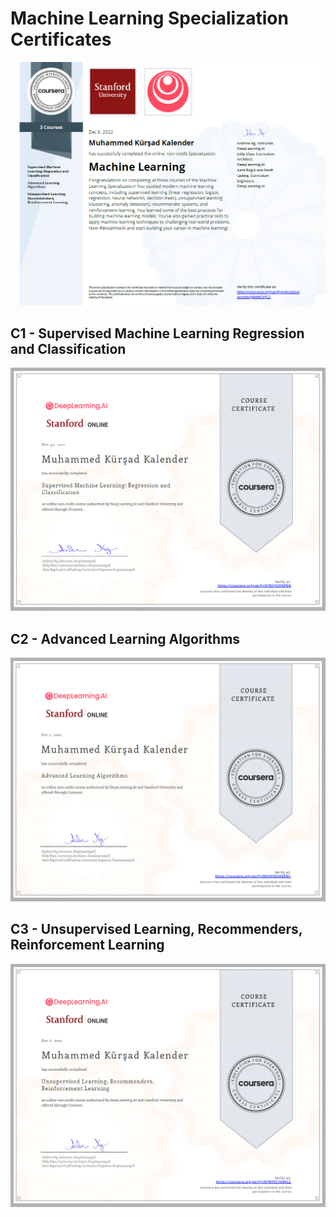 # Machine Learning Specialization Certificates

![](/Certifications/Machine-Learning-Specialization/helper/fullcertificate.PNG)

## C1 - Supervised Machine Learning Regression and Classification

![](/Certifications/Machine-Learning-Specialization/helper/c1certificate.PNG)

## C2 - Advanced Learning Algorithms

![](/Certifications/Machine-Learning-Specialization/helper/c2certificate.PNG)

## C3 - Unsupervised Learning, Recommenders, Reinforcement Learning

![](/Certifications/Machine-Learning-Specialization/helper/c3certificate.PNG)
